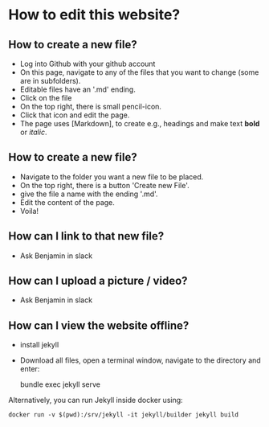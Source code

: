 # How to edit this website?

## How to create a new file?
* Log into Github with your github account
* On this page, navigate to any of the files that you want to change (some are in subfolders).
* Editable files have an '.md' ending.
* Click on the file
* On the top right, there is small pencil-icon.
* Click that icon and edit the page.
* The page uses [Markdown], to create e.g., headings and make text __bold__ or _italic_.


## How to create a new file?
* Navigate to the folder you want a new file to be placed.
* On the top right, there is a button 'Create new File'.
* give the file a name with the ending '.md'.
* Edit the content of the page.
* Voila!

## How can I link to that new file?
* Ask Benjamin in slack

## How can I upload a picture / video?
* Ask Benjamin in slack

## How can I view the website offline?

* install jekyll
* Download all files, open a terminal window, navigate to the directory and enter:


     bundle exec jekyll serve


Alternatively, you can run Jekyll inside docker using:

    docker run -v $(pwd):/srv/jekyll -it jekyll/builder jekyll build
